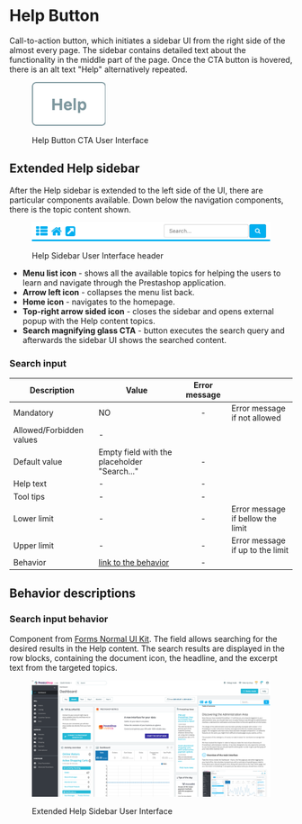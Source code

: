 # Help Button

Call-to-action button, which initiates a sidebar UI from the right side of the almost every page. The sidebar contains detailed text about the functionality in the middle part of the page. Once the CTA button is hovered, there is an alt text "Help" alternatively repeated.

<figure><img src="../../../.gitbook/assets/image (2) (3).png" alt="Help button CTA UI"><figcaption><p>Help Button CTA User Interface</p></figcaption></figure>

## Extended Help sidebar

After the Help sidebar is extended to the left side of the UI, there are particular components available. Down below the navigation components, there is the topic content shown.&#x20;

<figure><img src="../../../.gitbook/assets/image (7) (2).png" alt="Help Sidebar User Interface header"><figcaption><p>Help Sidebar User Interface header</p></figcaption></figure>

* **Menu list icon** - shows all the available topics for helping the users to learn and navigate through the Prestashop application.&#x20;
* **Arrow left icon** - collapses the menu list back.
* **Home icon** - navigates to the homepage.
* **Top-right arrow sided icon** - closes the sidebar and opens external popup with the Help content topics.
* **Search magnifying glass CTA** - button executes the search query and afterwards the sidebar UI shows the searched content.

### Search input

<table><thead><tr><th>Description</th><th>Value</th><th align="center">Error message</th><th data-hidden></th></tr></thead><tbody><tr><td>Mandatory</td><td>NO</td><td align="center">-</td><td>Error message if not allowed</td></tr><tr><td>Allowed/Forbidden values</td><td>-</td><td align="center"></td><td></td></tr><tr><td>Default value</td><td>Empty field with the placeholder "Search..."</td><td align="center">-</td><td></td></tr><tr><td>Help text</td><td>-</td><td align="center">-</td><td></td></tr><tr><td>Tool tips</td><td>-</td><td align="center">-</td><td></td></tr><tr><td>Lower limit</td><td>-</td><td align="center">-</td><td>Error message if bellow the limit</td></tr><tr><td>Upper limit</td><td>-</td><td align="center">-</td><td>Error message if up to the limit</td></tr><tr><td>Behavior</td><td><a href="help-button.md#search-input-behavior">link to the behavior</a></td><td align="center">-</td><td></td></tr></tbody></table>

## Behavior descriptions

### Search input behavior

Component from [Forms Normal UI Kit](https://build.prestashop-project.org/prestashop-ui-kit/?path=/story/forms--normal). The field allows searching for the desired results in the Help content. The search results are displayed in the row blocks, containing the document icon, the headline, and the excerpt text from the targeted topics.

<figure><img src="../../../.gitbook/assets/image (4) (2) (1).png" alt="Extended Help Sidebar User Interface"><figcaption><p>Extended Help Sidebar User Interface</p></figcaption></figure>
